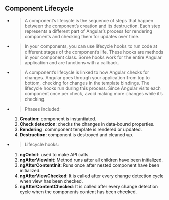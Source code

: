 ## Component Lifecycle
- >A component’s lifecycle is the sequence of steps that happen between the component’s creation and its destruction. Each step represents a different part of Angular’s process for rendering components and checking them for updates over time.
- >In your components, you can use lifecycle hooks to run code at different stages of the component’s life. These hooks are methods in your component class. Some hooks work for the entire Angular application and are functions with a callback.
- >A component’s lifecycle is linked to how Angular checks for changes. Angular goes through your application from top to bottom, checking for changes in the template bindings. The lifecycle hooks run during this process. Since Angular visits each component once per check, avoid making more changes while it’s checking.

- >Phases included:
    1. **Creation**: component is instantiated.
    2. **Check detection**: checks the changes in data-bound properties.
    3. **Rendering**: commponent template is rendered or updated.
    4. **Destruction**: component is destroyed and cleaned up.

- >Lifecycle hooks:
    1. **ngOnInit**: used to make API calls.
    2. **ngAfterViewInit**: Method runs after all children have been initialized.
    3. **ngAfterContentInit**: Runs once after nested component have been initialized.
    4. **ngAfterViewChecked**: It is called after every change detection cycle when view has been checked.
    5. **ngAfterContentChecked**: It is called after every change detection cycle when the components content has been checked.